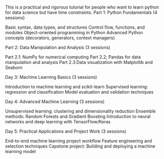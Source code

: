 This is a practical and rigorous tutorial for people who want to learn python for data science but have time constraints. 
Part 1: Python Fundamentals (4 sessions)

Basic syntax, data types, and structures
Control flow, functions, and modules
Object-oriented programming in Python
Advanced Python concepts (decorators, generators, context managers)

Part 2: Data Manipulation and Analysis (3 sessions)

Part 2.1: NumPy for numerical computing
Part 2.2; Pandas for data manipulation and analysis
Part 2.3:Data visualization with Matplotlib and Seaborn

Day 3: Machine Learning Basics (3 sessions)

Introduction to machine learning and scikit-learn
Supervised learning: regression and classification
Model evaluation and validation techniques

Day 4: Advanced Machine Learning (3 sessions)

Unsupervised learning: clustering and dimensionality reduction
Ensemble methods: Random Forests and Gradient Boosting
Introduction to neural networks and deep learning with TensorFlow/Keras

Day 5: Practical Applications and Project Work (3 sessions)

End-to-end machine learning project workflow
Feature engineering and selection techniques
Capstone project: Building and deploying a machine learning model
